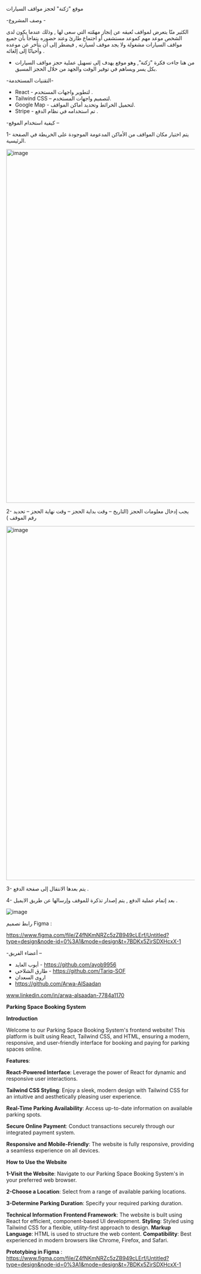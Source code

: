 موقع "رَكنة" لحجز مواقف السيارات 

-وصف المشروع - 

الكثير منّا يتعرض لمواقف تُعيقه عن إنجاز مهمّته التي سعى لها , وذلك عندما يكون لدى الشخص موعد مهم كموعد مستشفى أو اجتماع طارئ وعند حضوره يتفاجأ بأن جميع مواقف السيارات مشغولة ولا يجد موقف لسيارته , فيضطر إلى أن يتأخر عن موعده وأحيانًا إلى إلغائه .
- من هنا جاءت فكرة "رَكنة", وهو موقع يهدف إلى تسهيل عملية حجز مواقف السيارات بكل يسر ويساهم في توفير الوقت والجهد من خلال الحجز المسبق.

-التقنيات المستخدمة-
*  React - لتطوير واجهات المستخدم .
* Tailwind CSS – لتصميم واجهات المستخدم.
* Google Map   - لتحميل الخرائط وتحديد أماكن المواقف.
*  Stripe  - تم استخدامه في نظام الدفع .

-كيفية استخدام الموقع –

1- يتم اختيار مكان المواقف من الأماكن المدعومة الموجودة على الخريطة في الصفحة الرئيسية.

<img width="946" alt="image" src="https://github.com/ayob9956/Parking/assets/53684366/40f08fb0-1e4e-431c-81de-e643dc75aa88">

2- يجب إدخال معلومات الحجز (التاريخ – وقت بداية الحجز – وقت نهاية الحجز – تحديد رقم الموقف )

<img width="947" alt="image" src="https://github.com/ayob9956/Parking/assets/53684366/dbbf3b32-8029-440c-a2db-91917759be25">

3- يتم بعدها الانتقال إلى صفحة الدفع .

4- بعد إتمام عملية الدفع , يتم إصدار تذكرة للموقف وإرسالها عن طريق الايميل .

![image](https://github.com/ayob9956/Parking/assets/53684366/6ac2958a-d20b-4ce8-bc52-d50fd590fee8)


رابط تصميم Figma :

https://www.figma.com/file/Z4fNKmNRZc5zZB949cLErf/Untitled?type=design&node-id=0%3A1&mode=design&t=7BDKx5ZjrSDXHcxX-1

-أعضاء الفريق –
* أيوب العايد - https://github.com/ayob9956
* طارق الشلاحي - https://github.com/Tariq-SOF
* اروى السعدان
*  https://github.com/Arwa-AlSaadan
  
www.linkedin.com/in/arwa-alsaadan-7784a1170







**Parking Space Booking System**


**Introduction**


Welcome to our Parking Space Booking System's frontend website! This platform is built using React, Tailwind CSS, and HTML, ensuring a modern, responsive, and user-friendly interface for booking and paying for parking spaces online.

**Features**:


**React-Powered Interface**: Leverage the power of React for dynamic and responsive user interactions.

**Tailwind CSS Styling**: Enjoy a sleek, modern design with Tailwind CSS for an intuitive and aesthetically pleasing user experience.

**Real-Time Parking Availability**: Access up-to-date information on available parking spots.

**Secure Online Payment**: Conduct transactions securely through our integrated payment system.

**Responsive and Mobile-Friendly**: The website is fully responsive, providing a seamless experience on all devices.


**How to Use the Website**

**1-Visit the Website**: Navigate to our Parking Space Booking System's in your preferred web browser.

**2-Choose a Location**: Select from a range of available parking locations.

**3-Determine Parking Duration**: Specify your required parking duration.



**Technical Information**
**Frontend Framework**: The website is built using React for efficient, component-based UI development.
**Styling**: Styled using Tailwind CSS for a flexible, utility-first approach to design.
**Markup Language**: HTML is used to structure the web content.
**Compatibility**: Best experienced in modern browsers like Chrome, Firefox, and Safari.

**Prototybing in Figma** :   https://www.figma.com/file/Z4fNKmNRZc5zZB949cLErf/Untitled?type=design&node-id=0%3A1&mode=design&t=7BDKx5ZjrSDXHcxX-1
